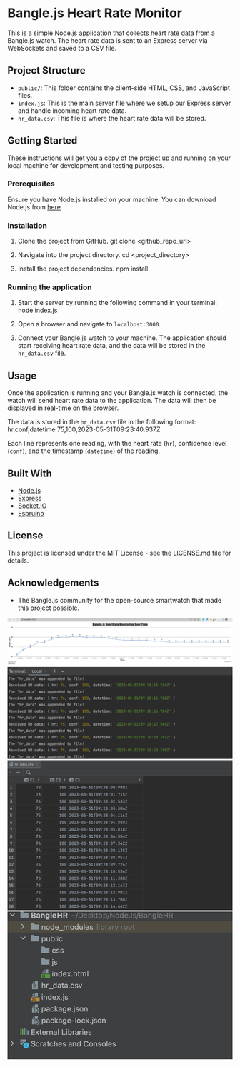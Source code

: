 # Bangle.js Heart Rate Monitor

This is a simple Node.js application that collects heart rate data from a Bangle.js watch. The heart rate data is sent to an Express server via WebSockets and saved to a CSV file.

## Project Structure

- `public/`: This folder contains the client-side HTML, CSS, and JavaScript files.
- `index.js`: This is the main server file where we setup our Express server and handle incoming heart rate data.
- `hr_data.csv`: This file is where the heart rate data will be stored.

## Getting Started

These instructions will get you a copy of the project up and running on your local machine for development and testing purposes.

### Prerequisites

Ensure you have Node.js installed on your machine. You can download Node.js from [here](https://nodejs.org/).

### Installation

1. Clone the project from GitHub.
   git clone <github_repo_url>


2. Navigate into the project directory.
   cd <project_directory>


3. Install the project dependencies.
   npm install


### Running the application

1. Start the server by running the following command in your terminal:
   node index.js


2. Open a browser and navigate to `localhost:3000`.

3. Connect your Bangle.js watch to your machine. The application should start receiving heart rate data, and the data will be stored in the `hr_data.csv` file.

## Usage

Once the application is running and your Bangle.js watch is connected, the watch will send heart rate data to the application. The data will then be displayed in real-time on the browser.

The data is stored in the `hr_data.csv` file in the following format:
hr,conf,datetime
75,100,2023-05-31T09:23:40.937Z


Each line represents one reading, with the heart rate (`hr`), confidence level (`conf`), and the timestamp (`datetime`) of the reading.

## Built With

- [Node.js](https://nodejs.org/)
- [Express](https://expressjs.com/)
- [Socket.IO](https://socket.io/)
- [Espruino](https://www.espruino.com/Bangle.js+Data+Streaming)

## License

This project is licensed under the MIT License - see the LICENSE.md file for details.

## Acknowledgements

- The Bangle.js community for the open-source smartwatch that made this project possible.

![Image 1](photos/img1.png)
![Image 2](photos/img2.png)
![Image 3](photos/img3.png)
![Image 3](photos/img4.png)